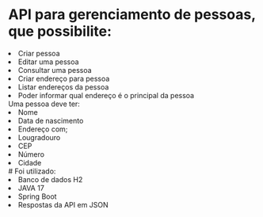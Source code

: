 # API para gerenciamento de pessoas, que possibilite: 
<li> Criar pessoa </li> 
<li> Editar uma pessoa </li>
<li> Consultar uma pessoa </li>
<li> Criar endereço para pessoa </li> 
<li> Listar endereços da pessoa </li>
<li> Poder informar qual endereço é o principal da pessoa </li> 
 Uma pessoa deve ter: 
 <li> Nome </li>
<li> Data de nascimento
<li> Endereço com; 
    <li>  Lougradouro </li>
    <li> CEP </li>
    <li> Número </li>
    <li> Cidade </li>
# Foi utilizado: 
<li> Banco de dados H2 </li>
<li> JAVA 17 </li>
<li> Spring Boot </li> 
<li> Respostas da API em JSON </li>
